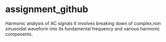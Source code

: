 # assignment_github
Harmonic analysis of AC signals
It involves breaking down of complex,non sinusoidal waveform into its fundamental frequency and various harmonic components.